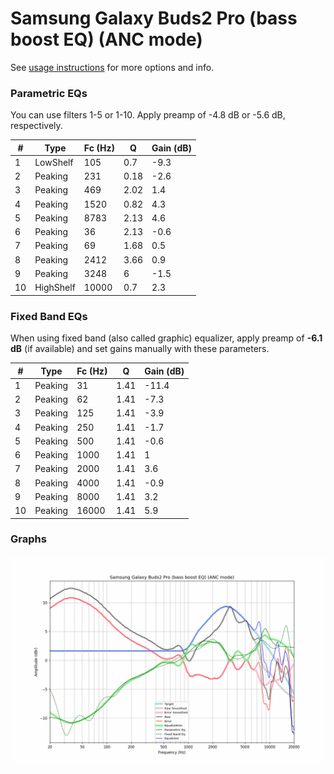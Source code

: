 # Samsung Galaxy Buds2 Pro (bass boost EQ) (ANC mode)
See [usage instructions](https://github.com/jaakkopasanen/AutoEq#usage) for more options and info.

### Parametric EQs
You can use filters 1-5 or 1-10. Apply preamp of -4.8 dB or -5.6 dB, respectively.

|   # | Type      |   Fc (Hz) |    Q |   Gain (dB) |
|-----|-----------|-----------|------|-------------|
|   1 | LowShelf  |       105 | 0.7  |        -9.3 |
|   2 | Peaking   |       231 | 0.18 |        -2.6 |
|   3 | Peaking   |       469 | 2.02 |         1.4 |
|   4 | Peaking   |      1520 | 0.82 |         4.3 |
|   5 | Peaking   |      8783 | 2.13 |         4.6 |
|   6 | Peaking   |        36 | 2.13 |        -0.6 |
|   7 | Peaking   |        69 | 1.68 |         0.5 |
|   8 | Peaking   |      2412 | 3.66 |         0.9 |
|   9 | Peaking   |      3248 | 6    |        -1.5 |
|  10 | HighShelf |     10000 | 0.7  |         2.3 |

### Fixed Band EQs
When using fixed band (also called graphic) equalizer, apply preamp of **-6.1 dB** (if available) and set gains manually with these parameters.

|   # | Type    |   Fc (Hz) |    Q |   Gain (dB) |
|-----|---------|-----------|------|-------------|
|   1 | Peaking |        31 | 1.41 |       -11.4 |
|   2 | Peaking |        62 | 1.41 |        -7.3 |
|   3 | Peaking |       125 | 1.41 |        -3.9 |
|   4 | Peaking |       250 | 1.41 |        -1.7 |
|   5 | Peaking |       500 | 1.41 |        -0.6 |
|   6 | Peaking |      1000 | 1.41 |         1   |
|   7 | Peaking |      2000 | 1.41 |         3.6 |
|   8 | Peaking |      4000 | 1.41 |        -0.9 |
|   9 | Peaking |      8000 | 1.41 |         3.2 |
|  10 | Peaking |     16000 | 1.41 |         5.9 |

### Graphs
![](./Samsung%20Galaxy%20Buds2%20Pro%20(bass%20boost%20EQ)%20(ANC%20mode).png)
